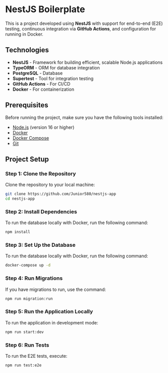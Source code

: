 # NestJS Boilerplate

This is a project developed using **NestJS** with support for end-to-end (E2E) testing, continuous integration via **GitHub Actions**, and configuration for running in Docker.

## Technologies

- **NestJS** - Framework for building efficient, scalable Node.js applications
- **TypeORM** - ORM for database integration
- **PostgreSQL** - Database
- **Supertest** - Tool for integration testing
- **GitHub Actions** - For CI/CD
- **Docker** - For containerization

## Prerequisites

Before running the project, make sure you have the following tools installed:

- [Node.js](https://nodejs.org/) (version 16 or higher)
- [Docker](https://www.docker.com/get-started)
- [Docker Compose](https://docs.docker.com/compose/)
- [Git](https://git-scm.com/)

## Project Setup

### Step 1: Clone the Repository
Clone the repository to your local machine:

```bash
git clone https://github.com/Junior580/nestjs-app
cd nestjs-app
```

### Step 2: Install Dependencies
To run the database locally with Docker, run the following command:

```bash
npm install
```

### Step 3: Set Up the Database
To run the database locally with Docker, run the following command:

```bash
docker-compose up -d
```

### Step 4: Run Migrations
If you have migrations to run, use the command:

```bash
npm run migration:run
```

### Step 5: Run the Application Locally
To run the application in development mode:

```bash
npm run start:dev
```

### Step 6: Run Tests
To run the E2E tests, execute:

```bash
npm run test:e2e
```

